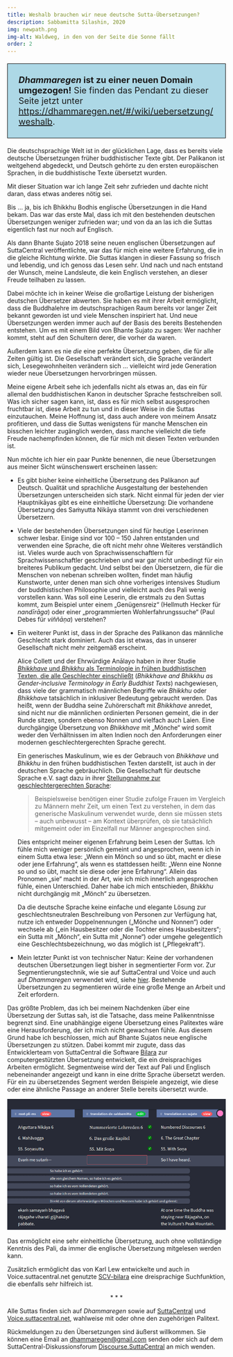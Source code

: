 ```yaml
---
title: Weshalb brauchen wir neue deutsche Sutta-Übersetzungen?
description: Sabbamitta Silashin, 2020
img: newpath.png
img-alt: Waldweg, in den von der Seite die Sonne fällt
order: 2
---
```


<p style="padding: 25px;
  border: thin solid black;
  background-color: lightblue;
  padding: 25px;
  font-size: 20px;"
><b><em>Dhammaregen</em> ist zu einer neuen Domain umgezogen!</b> Sie finden das Pendant zu dieser Seite jetzt unter <a href="https://dhammaregen.net/#/wiki/uebersetzung/weshalb">https://dhammaregen.net/#/wiki/uebersetzung/weshalb</a>.
</p>

Die deutschsprachige Welt ist in der glücklichen Lage, dass es bereits viele deutsche Übersetzungen früher buddhistischer Texte gibt. Der Palikanon ist weitgehend abgedeckt, und Deutsch gehörte zu den ersten europäischen Sprachen, in die buddhistische Texte übersetzt wurden.

Mit dieser Situation war ich lange Zeit sehr zufrieden und dachte nicht daran, dass etwas anderes nötig sei.

Bis … ja, bis ich Bhikkhu Bodhis englische Übersetzungen in die Hand bekam. Das war das erste Mal, dass ich mit den bestehenden deutschen Übersetzungen weniger zufrieden war; und von da an las ich die Suttas eigentlich fast nur noch auf Englisch.

Als dann Bhante Sujato 2018 seine neuen englischen Übersetzungen auf SuttaCentral veröffentlichte, war das für mich eine weitere Erfahrung, die in die gleiche Richtung wirkte. Die Suttas klangen in dieser Fassung so frisch und lebendig, und ich genoss das Lesen sehr. Und nach und nach entstand der Wunsch, meine Landsleute, die kein Englisch verstehen, an dieser Freude teilhaben zu lassen.

Dabei möchte ich in keiner Weise die großartige Leistung der bisherigen deutschen Übersetzer abwerten. Sie haben es mit ihrer Arbeit ermöglicht, dass die Buddhalehre im deutschsprachigen Raum bereits vor langer Zeit bekannt geworden ist und viele Menschen inspiriert hat. Und neue Übersetzungen werden immer auch auf der Basis des bereits Bestehenden entstehen. Um es mit einem Bild von Bhante Sujato zu sagen: Wer nachher kommt, steht auf den Schultern derer, die vorher da waren.

Außerdem kann es nie *die* eine perfekte Übersetzung geben, die für alle Zeiten gültig ist. Die Gesellschaft verändert sich, die Sprache verändert sich, Lesegewohnheiten verändern sich … vielleicht wird jede Generation wieder neue Übersetzungen hervorbringen müssen.

Meine eigene Arbeit sehe ich jedenfalls nicht als etwas an, das ein für allemal den buddhistischen Kanon in deutscher Sprache festschreiben soll. Was ich sicher sagen kann, ist, dass es für mich selbst ausgesprochen fruchtbar ist, diese Arbeit zu tun und in dieser Weise in die Suttas einzutauchen. Meine Hoffnung ist, dass auch andere von meinem Ansatz profitieren, und dass die Suttas wenigstens für manche Menschen ein bisschen leichter zugänglich werden, dass manche vielleicht die tiefe Freude nachempfinden können, die für mich mit diesen Texten verbunden ist.

Nun möchte ich hier ein paar Punkte benennen, die neue Übersetzungen aus meiner Sicht wünschenswert erscheinen lassen:

- Es gibt bisher keine einheitliche Übersetzung des Palikanon auf Deutsch. Qualität und sprachliche Ausgestaltung der bestehenden Übersetzungen unterscheiden sich stark. Nicht einmal für jeden der vier Hauptnikāyas gibt es eine einheitliche Übersetzung: Die vorhandene Übersetzung des Saṁyutta Nikāya stammt von drei verschiedenen Übersetzern.
- Viele der bestehenden Übersetzungen sind für heutige Leserinnen schwer lesbar. Einige sind vor 100 – 150 Jahren entstanden und verwenden eine Sprache, die oft nicht mehr ohne Weiteres verständlich ist. Vieles wurde auch von Sprachwissenschaftlern für Sprachwissenschaftler geschrieben und war gar nicht unbedingt für ein breiteres Publikum gedacht. Und selbst bei den Übersetzern, die für die Menschen von nebenan schreiben wollten, findet man häufig Kunstworte, unter denen man sich ohne vorheriges intensives Studium der buddhistischen Philosophie und vielleicht auch des Pali wenig vorstellen kann. Was soll eine Leserin, die erstmals zu den Suttas kommt, zum Beispiel unter einem „Genügensreiz“ (Hellmuth Hecker für *nandīrāga*) oder einer „programmierten Wohlerfahrungssuche“ (Paul Debes für *viññāṇa*) verstehen?
- Ein weiterer Punkt ist, dass in der Sprache des Palikanon das männliche Geschlecht stark dominiert. Auch das ist etwas, das in unserer Gesellschaft nicht mehr zeitgemäß erscheint.

  Alice Collett und der Ehrwürdige Anālayo haben in ihrer Studie [*Bhikkhave* und *Bhikkhu* als Terminologie in frühen buddhistischen Texten, die alle Geschlechter einschließt](/Übersetzung/bhikkhave) (*Bhikkhave and Bhikkhu as Gender-inclusive Terminology in Early Buddhist Texts*) nachgewiesen, dass viele der grammatisch männlichen Begriffe wie *Bhikkhu* oder *Bhikkhave* tatsächlich in inklusiver Bedeutung gebraucht werden. Das heißt, wenn der Buddha seine Zuhörerschaft mit *Bhikkhave* anredet, sind nicht nur die männlichen ordinierten Personen gemeint, die in der Runde sitzen, sondern ebenso Nonnen und vielfach auch Laien. Eine durchgängige Übersetzung von *Bhikkhave* mit „Mönche“ wird somit weder den Verhältnissen im alten Indien noch den Anforderungen einer modernen geschlechtergerechten Sprache gerecht.
  
  Ein generisches Maskulinum, wie es der Gebrauch von *Bhikkhave* und *Bhikkhu* in den frühen buddhistischen Texten darstellt, ist auch in der deutschen Sprache gebräuchlich. Die Gesellschaft für deutsche Sprache e.V. sagt dazu in ihrer [Stellungnahme zur geschlechtergerechten Sprache](https://gfds.de/standpunkt-der-gfds-zu-einer-geschlechtergerechten-sprache/):
  > Beispielsweise benötigen einer Studie zufolge Frauen im Vergleich zu Männern mehr Zeit, um einen Text zu verstehen, in dem das generische Maskulinum verwendet wurde, denn sie müssen stets – auch unbewusst – am Kontext überprüfen, ob sie tatsächlich mitgemeint oder im Einzelfall nur Männer angesprochen sind.
  
  Dies entspricht meiner eigenen Erfahrung beim Lesen der Suttas. Ich fühle mich weniger persönlich gemeint und angesprochen, wenn ich in einem Sutta etwa lese: „Wenn ein Mönch so und so übt, macht er diese oder jene Erfahrung“, als wenn es stattdessen heißt: „Wenn eine Nonne so und so übt, macht sie diese oder jene Erfahrung“. Allein das Pronomen „sie“ macht in der Art, wie ich mich innerlich angesprochen fühle, einen Unterschied. Daher habe ich mich entschieden, *Bhikkhu* nicht durchgängig mit „Mönch“ zu übersetzen.
  
  Da die deutsche Sprache keine einfache und elegante Lösung zur geschlechtsneutralen Beschreibung von Personen zur Verfügung hat, nutze ich entweder Doppelnennungen („Mönche und Nonnen“) oder wechsele ab („ein Hausbesitzer oder die Tochter eines Hausbesitzers“; ein Sutta mit „Mönch“, ein Sutta mit „Nonne“) oder umgehe gelegentlich eine Geschlechtsbezeichnung, wo das möglich ist („Pflegekraft“).
- Mein letzter Punkt ist von technischer Natur: Keine der vorhandenen deutschen Übersetzungen liegt bisher in segmentierter Form vor. Zur Segmentierungstechnik, wie sie auf SuttaCentral und Voice und auch auf *Dhammaregen* verwendet wird, siehe [hier](https://dhammaregen.github.io/voice/de/201-segmentierung). Bestehende Übersetzungen zu segmentieren würde eine große Menge an Arbeit und Zeit erfordern.

Das größte Problem, das ich bei meinem Nachdenken über eine Übersetzung der Suttas sah, ist die Tatsache, dass meine Palikenntnisse begrenzt sind. Eine unabhängige eigene Übersetzung eines Palitextes wäre eine Herausforderung, der ich mich nicht gewachsen fühle. Aus diesem Grund habe ich beschlossen, mich auf Bhante Sujatos neue englische Übersetzungen zu stützen. Dabei kommt mir zugute, dass das Entwicklerteam von SuttaCentral die Software [Bilara](https://bilara.suttacentral.net/) zur computergestützten Übersetzung entwickelt, die ein dreisprachiges Arbeiten ermöglicht. Segmentweise wird der Text auf Pali und Englisch nebeneinander angezeigt und kann in eine dritte Sprache übersetzt werden. Für ein zu übersetzendes Segment werden Beispiele angezeigt, wie diese oder eine ähnliche Passage an anderer Stelle bereits übersetzt wurde.

![download link](./bilara.png)

Das ermöglicht eine sehr einheitliche Übersetzung, auch ohne vollständige Kenntnis des Pali, da immer die englische Übersetzung mitgelesen werden kann.

Zusätzlich ermöglicht das von Karl Lew entwickelte und auch in Voice.suttacentral.net genutzte [SCV-bilara](https://www.npmjs.com/package/scv-bilara) eine dreisprachige Suchfunktion, die ebenfalls sehr hilfreich ist.

<div style="text-align: center;">* * *</div>

Alle Suttas finden sich auf *Dhammaregen* sowie auf [SuttaCentral](https://suttacentral.net) und [Voice.suttacentral.net](https://voice.suttacentral.net), wahlweise mit oder ohne den zugehörigen Palitext.

Rückmeldungen zu den Übersetzungen sind äußerst willkommen. Sie können eine Email an [dhammaregen@gmail.com](mailto:dhammaregen@gmail.com) senden oder sich auf dem SuttaCentral-Diskussionsforum [Discourse.SuttaCentral](https://discourse.suttacentral.net) an mich wenden.
